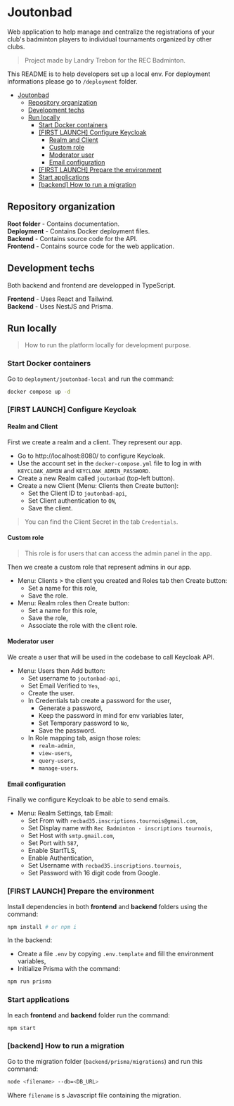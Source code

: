 # Joutonbad

Web application to help manage and centralize the registrations of your club's badminton players to individual tournaments organized by other clubs.

> Project made by Landry Trebon for the REC Badminton.

This README is to help developers set up a local env.
For deployment informations please go to `/deployment` folder.

- [Joutonbad](#joutonbad)
  - [Repository organization](#repository-organization)
  - [Development techs](#development-techs)
  - [Run locally](#run-locally)
    - [Start Docker containers](#start-docker-containers)
    - [\[FIRST LAUNCH\] Configure Keycloak](#first-launch-configure-keycloak)
      - [Realm and Client](#realm-and-client)
      - [Custom role](#custom-role)
      - [Moderator user](#moderator-user)
      - [Email configuration](#email-configuration)
    - [\[FIRST LAUNCH\] Prepare the environment](#first-launch-prepare-the-environment)
    - [Start applications](#start-applications)
    - [\[backend\] How to run a migration](#backend-how-to-run-a-migration)

## Repository organization

**Root folder** - Contains documentation.\
**Deployment** - Contains Docker deployment files.\
**Backend** - Contains source code for the API.\
**Frontend** - Contains source code for the web application.

## Development techs

Both backend and frontend are developped in TypeScript.

**Frontend** - Uses React and Tailwind.\
**Backend** - Uses NestJS and Prisma.

## Run locally

> How to run the platform locally for development purpose.

### Start Docker containers

Go to `deployment/joutonbad-local` and run the command:

```sh
docker compose up -d
```

### [FIRST LAUNCH] Configure Keycloak

#### Realm and Client

First we create a realm and a client. They represent our app.

- Go to http://localhost:8080/ to configure Keycloak.
- Use the account set in the `docker-compose.yml` file to log in with `KEYCLOAK_ADMIN` and `KEYCLOAK_ADMIN_PASSWORD`.
- Create a new Realm called `joutonbad` (top-left button).
- Create a new Client (Menu: Clients then Create button):
  - Set the Client ID to `joutonbad-api`,
  - Set Client authentication to `ON`,
  - Save the client.

> You can find the Client Secret in the tab `Credentials`.

#### Custom role

> This role is for users that can access the admin panel in the app.

Then we create a custom role that represent admins in our app.

- Menu: Clients > the client you created and Roles tab then Create button:
  - Set a name for this role,
  - Save the role.
- Menu: Realm roles then Create button:
  - Set a name for this role,
  - Save the role,
  - Associate the role with the client role.

#### Moderator user

We create a user that will be used in the codebase to call Keycloak API.

- Menu: Users then Add button:
  - Set username to `joutonbad-api`,
  - Set Email Verified to `Yes`,
  - Create the user.
  - In Credentials tab create a password for the user,
    - Generate a password,
    - Keep the password in mind for env variables later,
    - Set Temporary password to `No`,
    - Save the password.
  - In Role mapping tab, asign those roles:
    - `realm-admin`,
    - `view-users`,
    - `query-users`,
    - `manage-users`.

#### Email configuration

Finally we configure Keycloak to be able to send emails.

- Menu: Realm Settings, tab Email:
  - Set From with `recbad35.inscriptions.tournois@gmail.com`,
  - Set Display name with `Rec Badminton - inscriptions tournois`,
  - Set Host with `smtp.gmail.com`,
  - Set Port with `587`,
  - Enable StartTLS,
  - Enable Authentication,
  - Set Username with `recbad35.inscriptions.tournois`,
  - Set Password with 16 digit code from Google.

### [FIRST LAUNCH] Prepare the environment

Install dependencies in both **frontend** and **backend** folders using the command:

```sh
npm install # or npm i
```

In the backend:

- Create a file `.env` by copying `.env.template` and fill the environment variables,
- Initialize Prisma with the command:

```sh
npm run prisma
```

### Start applications

In each **frontend** and **backend** folder run the command:

```sh
npm start
```

### [backend] How to run a migration

Go to the migration folder (`backend/prisma/migrations`) and run this command:

```sh
node <filename> --db=<DB_URL>
```

Where `filename` is s Javascript file containing the migration.
